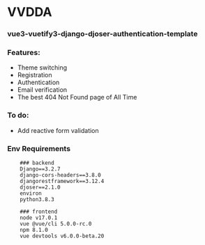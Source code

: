 # VVDDA

### vue3-vuetify3-django-djoser-authentication-template

### Features:

- Theme switching
- Registration
- Authentication
- Email verification
- The best 404 Not Found page of All Time

### To do:

- Add reactive form validation

### Env Requirements

```
    ### backend
    Django==3.2.7
    django-cors-headers==3.8.0
    djangorestframework==3.12.4
    djoser==2.1.0
    environ
    python3.8.3

    ### frontend
    node v17.0.1
    vue @vue/cli 5.0.0-rc.0
    npm 8.1.0
    vue devtools v6.0.0-beta.20
```
